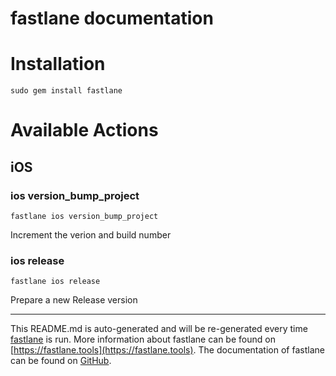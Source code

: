 fastlane documentation
================
# Installation
```
sudo gem install fastlane
```
# Available Actions
## iOS
### ios version_bump_project
```
fastlane ios version_bump_project
```
Increment the verion and build number
### ios release
```
fastlane ios release
```
Prepare a new Release version

----

This README.md is auto-generated and will be re-generated every time [fastlane](https://fastlane.tools) is run.
More information about fastlane can be found on [https://fastlane.tools](https://fastlane.tools).
The documentation of fastlane can be found on [GitHub](https://github.com/fastlane/fastlane/tree/master/fastlane).